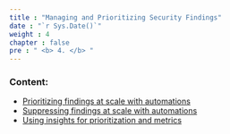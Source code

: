 ```yaml
---
title : "Managing and Prioritizing Security Findings"
date : "`r Sys.Date()`"
weight : 4
chapter : false
pre : " <b> 4. </b> "
---
```


### Content:

   - [Prioritizing findings at scale with automations](./4.1/)
   - [Suppressing findings at scale with automations](./4.2/)
   - [Using insights for prioritization and metrics](./4.3)